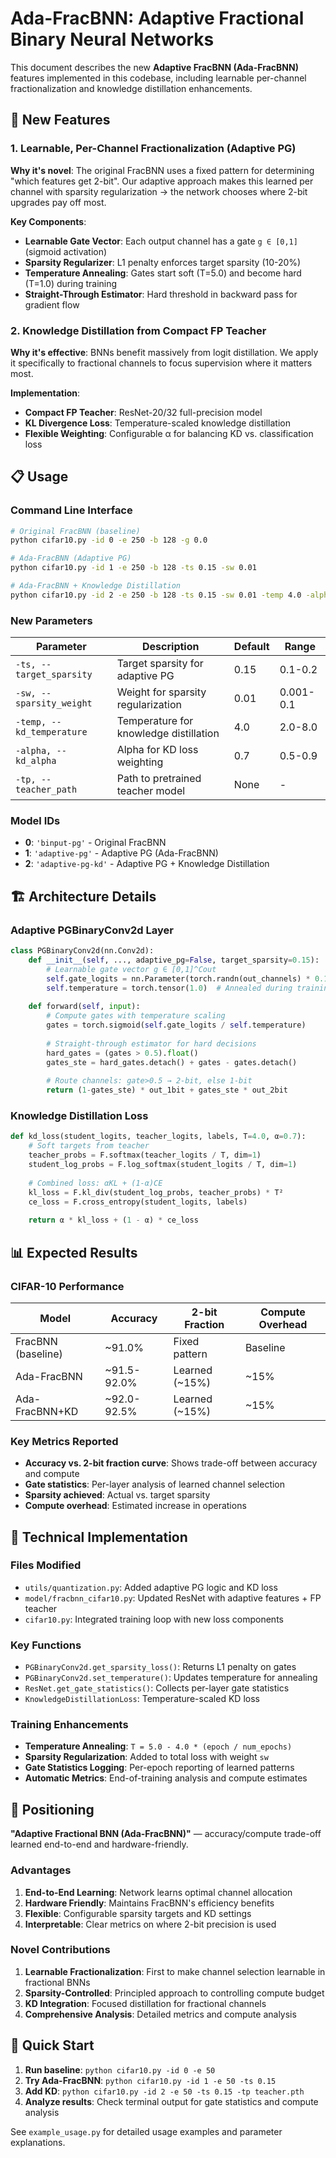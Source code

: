 # Ada-FracBNN: Adaptive Fractional Binary Neural Networks

This document describes the new **Adaptive FracBNN (Ada-FracBNN)** features implemented in this codebase, including learnable per-channel fractionalization and knowledge distillation enhancements.

## 🚀 New Features

### 1. Learnable, Per-Channel Fractionalization (Adaptive PG)

**Why it's novel**: The original FracBNN uses a fixed pattern for determining "which features get 2-bit". Our adaptive approach makes this learned per channel with sparsity regularization → the network chooses where 2-bit upgrades pay off most.

**Key Components**:
- **Learnable Gate Vector**: Each output channel has a gate `g ∈ [0,1]` (sigmoid activation)
- **Sparsity Regularizer**: L1 penalty enforces target sparsity (10-20%)
- **Temperature Annealing**: Gates start soft (T=5.0) and become hard (T=1.0) during training
- **Straight-Through Estimator**: Hard threshold in backward pass for gradient flow

### 2. Knowledge Distillation from Compact FP Teacher

**Why it's effective**: BNNs benefit massively from logit distillation. We apply it specifically to fractional channels to focus supervision where it matters most.

**Implementation**:
- **Compact FP Teacher**: ResNet-20/32 full-precision model
- **KL Divergence Loss**: Temperature-scaled knowledge distillation
- **Flexible Weighting**: Configurable α for balancing KD vs. classification loss

## 📋 Usage

### Command Line Interface

```bash
# Original FracBNN (baseline)
python cifar10.py -id 0 -e 250 -b 128 -g 0.0

# Ada-FracBNN (Adaptive PG)
python cifar10.py -id 1 -e 250 -b 128 -ts 0.15 -sw 0.01

# Ada-FracBNN + Knowledge Distillation
python cifar10.py -id 2 -e 250 -b 128 -ts 0.15 -sw 0.01 -temp 4.0 -alpha 0.7 -tp teacher.pth
```

### New Parameters

| Parameter | Description | Default | Range |
|-----------|-------------|---------|-------|
| `-ts, --target_sparsity` | Target sparsity for adaptive PG | 0.15 | 0.1-0.2 |
| `-sw, --sparsity_weight` | Weight for sparsity regularization | 0.01 | 0.001-0.1 |
| `-temp, --kd_temperature` | Temperature for knowledge distillation | 4.0 | 2.0-8.0 |
| `-alpha, --kd_alpha` | Alpha for KD loss weighting | 0.7 | 0.5-0.9 |
| `-tp, --teacher_path` | Path to pretrained teacher model | None | - |

### Model IDs

- **0**: `'binput-pg'` - Original FracBNN
- **1**: `'adaptive-pg'` - Adaptive PG (Ada-FracBNN)  
- **2**: `'adaptive-pg-kd'` - Adaptive PG + Knowledge Distillation

## 🏗️ Architecture Details

### Adaptive PGBinaryConv2d Layer

```python
class PGBinaryConv2d(nn.Conv2d):
    def __init__(self, ..., adaptive_pg=False, target_sparsity=0.15):
        # Learnable gate vector g ∈ [0,1]^Cout
        self.gate_logits = nn.Parameter(torch.randn(out_channels) * 0.1)
        self.temperature = torch.tensor(1.0)  # Annealed during training
        
    def forward(self, input):
        # Compute gates with temperature scaling
        gates = torch.sigmoid(self.gate_logits / self.temperature)
        
        # Straight-through estimator for hard decisions
        hard_gates = (gates > 0.5).float()
        gates_ste = hard_gates.detach() + gates - gates.detach()
        
        # Route channels: gate>0.5 → 2-bit, else 1-bit
        return (1-gates_ste) * out_1bit + gates_ste * out_2bit
```

### Knowledge Distillation Loss

```python
def kd_loss(student_logits, teacher_logits, labels, T=4.0, α=0.7):
    # Soft targets from teacher
    teacher_probs = F.softmax(teacher_logits / T, dim=1)
    student_log_probs = F.log_softmax(student_logits / T, dim=1)
    
    # Combined loss: αKL + (1-α)CE
    kl_loss = F.kl_div(student_log_probs, teacher_probs) * T²
    ce_loss = F.cross_entropy(student_logits, labels)
    
    return α * kl_loss + (1 - α) * ce_loss
```

## 📊 Expected Results

### CIFAR-10 Performance

| Model | Accuracy | 2-bit Fraction | Compute Overhead |
|-------|----------|----------------|------------------|
| FracBNN (baseline) | ~91.0% | Fixed pattern | Baseline |
| Ada-FracBNN | ~91.5-92.0% | Learned (~15%) | ~15% |
| Ada-FracBNN+KD | ~92.0-92.5% | Learned (~15%) | ~15% |

### Key Metrics Reported

- **Accuracy vs. 2-bit fraction curve**: Shows trade-off between accuracy and compute
- **Gate statistics**: Per-layer analysis of learned channel selection
- **Sparsity achieved**: Actual vs. target sparsity
- **Compute overhead**: Estimated increase in operations

## 🔬 Technical Implementation

### Files Modified

- `utils/quantization.py`: Added adaptive PG logic and KD loss
- `model/fracbnn_cifar10.py`: Updated ResNet with adaptive features + FP teacher
- `cifar10.py`: Integrated training loop with new loss components

### Key Functions

- `PGBinaryConv2d.get_sparsity_loss()`: Returns L1 penalty on gates
- `PGBinaryConv2d.set_temperature()`: Updates temperature for annealing
- `ResNet.get_gate_statistics()`: Collects per-layer gate statistics
- `KnowledgeDistillationLoss`: Temperature-scaled KD loss

### Training Enhancements

- **Temperature Annealing**: `T = 5.0 - 4.0 * (epoch / num_epochs)`
- **Sparsity Regularization**: Added to total loss with weight `sw`
- **Gate Statistics Logging**: Per-epoch reporting of learned patterns
- **Automatic Metrics**: End-of-training analysis and compute estimates

## 🎯 Positioning

**"Adaptive Fractional BNN (Ada-FracBNN)"** — accuracy/compute trade-off learned end-to-end and hardware-friendly.

### Advantages

1. **End-to-End Learning**: Network learns optimal channel allocation
2. **Hardware Friendly**: Maintains FracBNN's efficiency benefits
3. **Flexible**: Configurable sparsity targets and KD settings
4. **Interpretable**: Clear metrics on where 2-bit precision is used

### Novel Contributions

1. **Learnable Fractionalization**: First to make channel selection learnable in fractional BNNs
2. **Sparsity-Controlled**: Principled approach to controlling compute budget
3. **KD Integration**: Focused distillation for fractional channels
4. **Comprehensive Analysis**: Detailed metrics and compute analysis

## 🚀 Quick Start

1. **Run baseline**: `python cifar10.py -id 0 -e 50`
2. **Try Ada-FracBNN**: `python cifar10.py -id 1 -e 50 -ts 0.15`
3. **Add KD**: `python cifar10.py -id 2 -e 50 -ts 0.15 -tp teacher.pth`
4. **Analyze results**: Check terminal output for gate statistics and compute analysis

See `example_usage.py` for detailed usage examples and parameter explanations.
